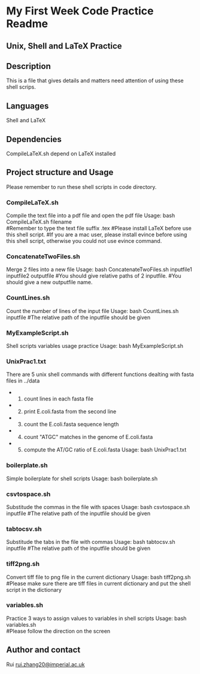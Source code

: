 # My First Week Code Practice Readme

## Unix, Shell and LaTeX Practice
## Description
This is a file that gives details and matters need attention of using these shell scrips.

## Languages
Shell and LaTeX

## Dependencies 
CompileLaTeX.sh depend on LaTeX installed

## Project structure and Usage
Please remember to run these shell scripts in code directory.

### CompileLaTeX.sh
Compile the text file into a pdf file and open the pdf file
Usage:
bash CompileLaTeX.sh filename  
#Remember to type the text file suffix .tex
#Please install LaTeX before use this shell script.
#If you are a mac user, please install evince before using this shell script, otherwise you could not use evince command.

### ConcatenateTwoFiles.sh
Merge 2 files into a new file
Usage:
bash ConcatenateTwoFiles.sh inputfile1 inputfile2 outputfile
#You should give relative paths of 2 inputfile.
#You should give a new outputfile name.

### CountLines.sh
Count the number of lines of the input file
Usage:
bash CountLines.sh inputfile 
#The relative path of the inputfile should be given

### MyExampleScript.sh
Shell scripts variables usage practice
Usage:
bash MyExampleScript.sh

### UnixPrac1.txt
There are 5 unix shell commands with different functions dealting with fasta files in ../data
- 1. count lines in each fasta file
- 2. print E.coli.fasta from the second line
- 3. count the E.coli.fasta sequence length
- 4. count "ATGC" matches in the genome of E.coli.fasta
- 5. compute the AT/GC ratio of E.coli.fasta
Usage:
bash UnixPrac1.txt

### boilerplate.sh
Simple boilerplate for shell scripts
Usage:
bash boilerplate.sh

### csvtospace.sh
Substitude the commas in the file with spaces
Usage:
bash csvtospace.sh inputfile 
#The relative path of the inputfile should be given

### tabtocsv.sh
Substitude the tabs in the file with commas
Usage:
bash tabtocsv.sh inputfile 
#The relative path of the inputfile should be given

### tiff2png.sh
Convert tiff file to png file in the current dictionary
Usage:
bash tiff2png.sh  
#Please make sure there are tiff files in current dictionary and put the shell script in the dictionary

### variables.sh
Practice 3 ways to assign values to variables in shell scripts
Usage:
bash variables.sh  
#Please follow the direction on the screen


## Author and contact
Rui    rui.zhang20@imperial.ac.uk
